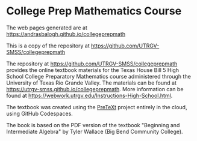 # College Prep Mathematics Course

The web pages generated are at https://andrasbalogh.github.io/collegeprepmath

This is a copy of the repository at https://github.com/UTRGV-SMSS/collegeprepmath

The repository at https://github.com/UTRGV-SMSS/collegeprepmath provides the online textbook materials for the Texas House Bill 5 High School College Preparatory Mathematics course administered through the University of Texas Rio Grande Valley. The materials can be found at https://utrgv-smss.github.io/collegeprepmath. More information can be found at https://webwork.utrgv.edu/Instructions-High-School.html.

The textbook was created using the [PreTeXt](https://pretextbook.org) project entirely in the cloud, using GitHub Codespaces.  

The book is based on the PDF version of the textbook "Beginning and Intermediate Algebra" by Tyler Wallace (Big Bend Community College). 
